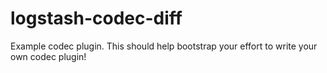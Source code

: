 # logstash-codec-diff
Example codec plugin. This should help bootstrap your effort to write your own codec plugin!
